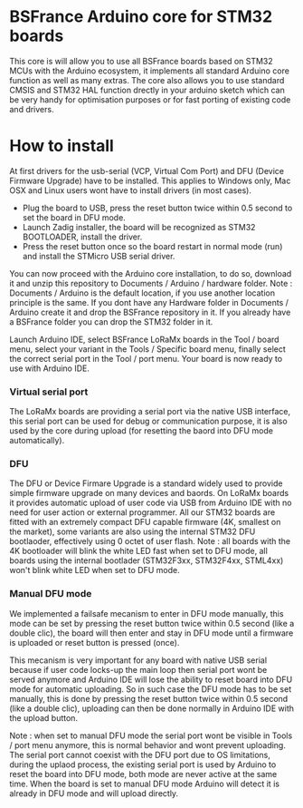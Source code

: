 # BSFrance Arduino core for STM32 boards

This core is will allow you to use all BSFrance boards based on STM32 MCUs with the Arduino ecosystem, it implements all standard Arduino core function as well as many extras. The core also allows you to use standard CMSIS and STM32 HAL function drectly in your arduino sketch which can be very handy for optimisation purposes or for fast porting of existing code and drivers.

# How to install

At first drivers for the usb-serial (VCP, Virtual Com Port) and DFU (Device Firmware Upgrade) have to be installed. This applies to Windows only, Mac OSX and Linux users wont have to install drivers (in most cases).

  - Plug the board to USB, press the reset button twice within 0.5 second to set the board in DFU mode.
  - Launch Zadig installer, the board will be recognized as STM32 BOOTLOADER, install the driver.
  - Press the reset button once so the board restart in normal mode (run) and install the STMicro USB serial driver.

You can now proceed with the Arduino core installation, to do so, download it and unzip this repository to Documents / Arduino / hardware folder. Note : Documents / Arduino is the default location, if you use another location principle is the same. If you dont have any Hardware folder in Documents / Arduino create it and drop the BSFrance repository in it. If you already have a BSFrance folder you can drop the STM32 folder in it.

Launch Arduino IDE, select BSFrance LoRaMx boards in the Tool / board menu, select your variant in the Tools / Specific board menu, finally select the correct serial port in the Tool / port menu. Your board is now ready to use with Arduino IDE.

### Virtual serial port

The LoRaMx boards are providing a serial port via the native USB interface, this serial port can be used for debug or communication purpose, it is also used by the core during upload (for resetting the baord into DFU mode automatically).

### DFU

The DFU or Device Firmare Upgrade is a standard widely used to provide simple firmware upgrade on many devices and baords. On LoRaMx boards it provides automatic upload of user code via USB from Arduino IDE with no need for user action or external programmer.
All our STM32 boards are fitted with an extremely compact DFU capable firmware (4K, smallest on the market), some variants are also using the internal STM32 DFU bootlaoder, effectively using 0 octet of user flash.
Note : all boards with the 4K bootloader will blink the white LED fast when set to DFU mode, all boards using the internal bootlader (STM32F3xx, STM32F4xx, STML4xx) won't blink white LED when set to DFU mode.


### Manual DFU mode

We implemented a failsafe mecanism to enter in DFU mode manually, this mode can be set by pressing the reset button twice within 0.5 second (like a double clic), the board will then enter and stay in DFU mode until a firmware is uploaded or reset button is pressed (once).

This mecanism is very important for any board with native USB serial because if user code locks-up the main loop then serial port wont be served anymore and Arduino IDE will lose the ability to reset board into DFU mode for automatic uploading.
So in such case the DFU mode has to be set manually, this is done by pressing the reset button twice within 0.5 second (like a double clic), uploading can then be done normally in Arduino IDE with the upload button.

Note : when set to manual DFU mode the serial port wont be visible in Tools / port menu anymore, this is normal behavior and wont prevent uploading. The serial port cannot coexist with the DFU port due to OS limitations, during the uplaod process, the existing serial port is used by Arduino to reset the board into DFU mode, both mode are never active at the same time. When the board is set to manual DFU mode Arduino will detect it is already in DFU mode and will upload directly.
